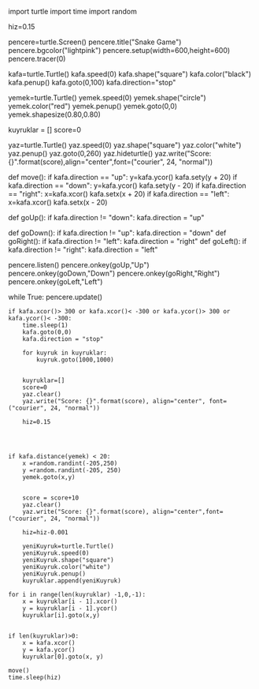 import turtle
import time
import random


hiz=0.15

pencere=turtle.Screen()
pencere.title("Snake Game")
pencere.bgcolor("lightpink")
pencere.setup(width=600,height=600)
pencere.tracer(0)

kafa=turtle.Turtle()
kafa.speed(0)
kafa.shape("square")
kafa.color("black")
kafa.penup()
kafa.goto(0,100)
kafa.direction="stop"

yemek=turtle.Turtle()
yemek.speed(0)
yemek.shape("circle")
yemek.color("red")
yemek.penup()
yemek.goto(0,0)
yemek.shapesize(0.80,0.80)

kuyruklar = []
score=0

yaz=turtle.Turtle()
yaz.speed(0)
yaz.shape("square")
yaz.color("white")
yaz.penup()
yaz.goto(0,260)
yaz.hideturtle()
yaz.write("Score: {}".format(score),align="center",font=("courier", 24, "normal"))




def move():
    if kafa.direction == "up":
        y=kafa.ycor()
        kafa.sety(y + 20)
    if kafa.direction == "down":
        y=kafa.ycor()
        kafa.sety(y - 20)
    if kafa.direction == "right":
        x=kafa.xcor()
        kafa.setx(x + 20)
    if kafa.direction == "left":
        x=kafa.xcor()
        kafa.setx(x - 20)

def goUp():
    if kafa.direction != "down":
        kafa.direction = "up"

def goDown():
    if kafa.direction != "up":
        kafa.direction = "down"
def goRight():
    if kafa.direction != "left":
        kafa.direction = "right"
def goLeft():
    if kafa.direction != "right":
        kafa.direction = "left"



pencere.listen()
pencere.onkey(goUp,"Up")
pencere.onkey(goDown,"Down")
pencere.onkey(goRight,"Right")
pencere.onkey(goLeft,"Left")







while True:
    pencere.update()

    if kafa.xcor()> 300 or kafa.xcor()< -300 or kafa.ycor()> 300 or kafa.ycor()< -300:
        time.sleep(1)
        kafa.goto(0,0)
        kafa.direction = "stop"

        for kuyruk in kuyruklar:
            kuyruk.goto(1000,1000)


        kuyruklar=[]
        score=0
        yaz.clear()
        yaz.write("Score: {}".format(score), align="center", font=("courier", 24, "normal"))

        hiz=0.15




    if kafa.distance(yemek) < 20:
        x =random.randint(-205,250)
        y =random.randint(-205, 250)
        yemek.goto(x,y)


        score = score+10
        yaz.clear()
        yaz.write("Score: {}".format(score), align="center",font=("courier", 24, "normal"))

        hiz=hiz-0.001

        yeniKuyruk=turtle.Turtle()
        yeniKuyruk.speed(0)
        yeniKuyruk.shape("square")
        yeniKuyruk.color("white")
        yeniKuyruk.penup()
        kuyruklar.append(yeniKuyruk)

    for i in range(len(kuyruklar) -1,0,-1):
        x = kuyruklar[i - 1].xcor()
        y = kuyruklar[i - 1].ycor()
        kuyruklar[i].goto(x,y)


    if len(kuyruklar)>0:
        x = kafa.xcor()
        y = kafa.ycor()
        kuyruklar[0].goto(x, y)

    move()
    time.sleep(hiz)



